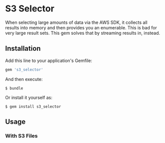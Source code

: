 # S3 Selector

When selecting large amounts of data via the AWS SDK, it collects all results into memory and then provides you an enumerable. This is bad for very large result sets. This gem solves that by streaming results in, instead.

## Installation

Add this line to your application's Gemfile:

```ruby
gem 's3_selector'
```

And then execute:

    $ bundle

Or install it yourself as:

    $ gem install s3_selector

## Usage

### With S3 Files
